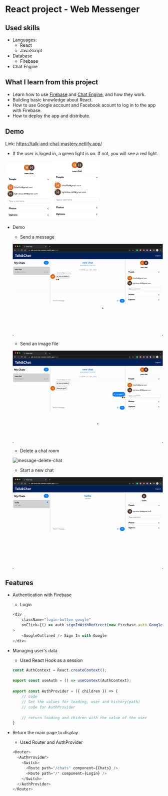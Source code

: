<!-- # Unichat Application

![Chat Application](https://i.ibb.co/GJwyy9m/Bv9-Js3-QLOLY-HD.jpg)

## Introduction

This is a code repository for the corresponding video tutorial. In this video, we create a full Realtime Chat Application with Social Auth and dedicated chat APIs/sockets.

You will learn how to build a react chat app using [https://chatengine.io](https://chatengine.io)

Firebase and Chat Engine are greats tools to setup apps fast and easily - great to learn with!

### Bonus - E-mail notifications

If you want to upgrade this chat application even further than what is shown in the video, you can add e-mail notifications. More info on https://chatengine.io/docs/email_notifications. -->

# React project - Web Messenger


## Used skills
- Languages:
    - React
    - JavaScript 
- Database 
    - Firebase
- Chat Engine


## What I learn from this project
- Learn how to use [Firebase](https://firebase.google.com/) and [Chat Engine](https://chatengine.io/), and how they work.
- Building basic knowledge about React.
- How to use Google account and Facebook acount to log in to the app with Firebase.
- How to deploy the app and distribute.


## Demo

Link: https://talk-and-chat-mastery.netlify.app/

- If the user is loged in, a green light is on. If not, you will see a red light.


<img src="/assets/message-on.png" width="30%" height="30%"/><img src="/assets/message-off.png" width="30%" height="30%"/>

- Demo

    - Send a message

    ![message-sayhi](/assets/message-sayhi.gif)
    
    - Send an image file
    
    ![message-send-img](/assets/message-send-img.gif)
    
    - Delete a chat room

    ![message-delete-chat](/assets/message-delete-chat.gif)
    
    - Start a new chat

    ![message-new-chat](/assets/message-new-chat.gif)


## Features

- Authentication with Firebase
    - Login
    ```javascript
    <div
        className="login-button google"
        onClick={() => auth.signInWithRedirect(new firebase.auth.GoogleAuthProvider())}
    >
        <GoogleOutlined /> Sign In with Google
    </div>
    ```

- Managing user's data
    - Used React Hook as a session
    ```javascript
    const AuthContext = React.createContext();

    export const useAuth = () => useContext(AuthContext);
    
    export const AuthProvider = ({ children }) => { 
        // code
        // Set the values for loading, user and history(path)
        // code for AuthProvider
        
        // return loading and chidren with the value of the user
    }
    ```
    
- Return the main page to display
    - Used Router and AuthProvider
    ```javascript
    <Router>
      <AuthProvider>
        <Switch>
          <Route path="/chats" component={Chats} />
          <Route path="/" component={Login} />
        </Switch>
      </AuthProvider>
    </Router>
    ```
    
    

